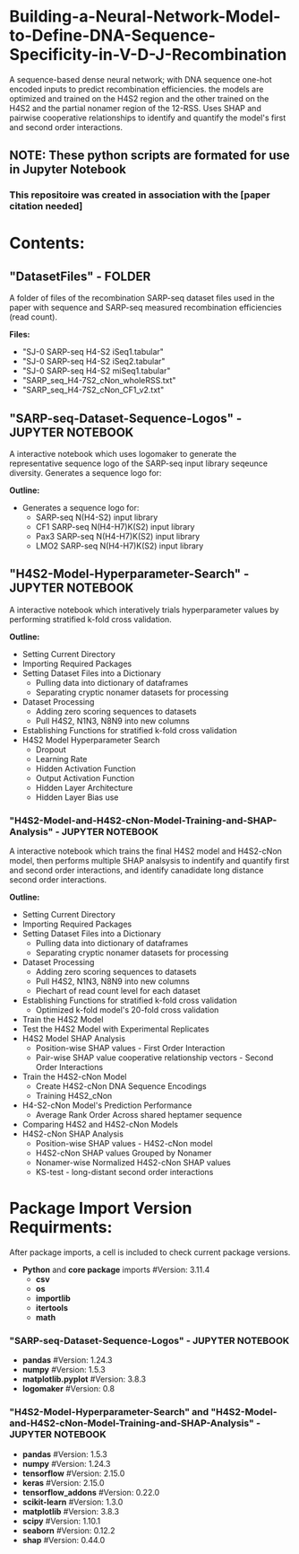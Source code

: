 # Building-a-Neural-Network-Model-to-Define-DNA-Sequence-Specificity-in-V-D-J-Recombination
A sequence-based dense neural network; with DNA sequence one-hot encoded inputs to predict recombination efficiencies. the models are optimized and trained on the H4S2 region and the other trained on the H4S2 and the partial nonamer region of the 12-RSS. Uses SHAP and pairwise cooperative relationships to identify and quantify the model's first and second order interactions.

## NOTE: These python scripts are formated for use in Jupyter Notebook
### This repositoire was created in association with the [paper citation needed]

# Contents:
## "DatasetFiles" - FOLDER
A folder of files of the recombination SARP-seq dataset files used in the paper with sequence and SARP-seq measured recombination efficiencies (read count).

**Files:**
- "SJ-0 SARP-seq H4-S2 iSeq1.tabular"
- "SJ-0 SARP-seq H4-S2 iSeq2.tabular"
- "SJ-0 SARP-seq H4-S2 miSeq1.tabular"
- "SARP_seq_H4-7S2_cNon_wholeRSS.txt"
- "SARP_seq_H4-7S2_cNon_CF1_v2.txt"

## "SARP-seq-Dataset-Sequence-Logos" - JUPYTER NOTEBOOK
A interactive notebook which uses logomaker to generate the representative sequence logo of the SARP-seq input library seqeunce diversity.
Generates a sequence logo for:

**Outline:**
- Generates a sequence logo for:
  - SARP-seq N(H4-S2) input library
  - CF1 SARP-seq N(H4-H7)K(S2) input library
  - Pax3 SARP-seq N(H4-H7)K(S2) input library
  - LMO2 SARP-seq N(H4-H7)K(S2) input library

## "H4S2-Model-Hyperparameter-Search" - JUPYTER NOTEBOOK
A interactive notebook which interatively trials hyperparameter values by performing stratified k-fold cross validation.

**Outline:**
- Setting Current Directory
- Importing Required Packages
- Setting Dataset Files into a Dictionary
  - Pulling data into dictionary of dataframes
  - Separating cryptic nonamer datasets for processing
- Dataset Processing
  - Adding zero scoring sequences to datasets
  - Pull H4S2, N1N3, N8N9 into new columns
- Establishing Functions for stratified k-fold cross validation
- H4S2 Model Hyperparameter Search
  - Dropout
  - Learning Rate
  - Hidden Activation Function
  - Output Activation Function
  - Hidden Layer Architecture
  - Hidden Layer Bias use


### "H4S2-Model-and-H4S2-cNon-Model-Training-and-SHAP-Analysis" - JUPYTER NOTEBOOK
A interactive notebook which trains the final H4S2 model and H4S2-cNon model, then performs multiple SHAP analsysis to indentify and quantify first and second order interactions, and identify canadidate long distance second order interactions. 

**Outline:**
- Setting Current Directory
- Importing Required Packages
- Setting Dataset Files into a Dictionary
  - Pulling data into dictionary of dataframes
  - Separating cryptic nonamer datasets for processing
- Dataset Processing
  - Adding zero scoring sequences to datasets
  - Pull H4S2, N1N3, N8N9 into new columns
  - Piechart of read count level for each dataset
- Establishing Functions for stratified k-fold cross validation
  - Optimized k-fold model's 20-fold cross validation
- Train the H4S2 Model
- Test the H4S2 Model with Experimental Replicates
- H4S2 Model SHAP Analysis
  - Position-wise SHAP values - First Order Interaction
  - Pair-wise SHAP value cooperative relationship vectors - Second Order Interactions
- Train the H4S2-cNon Model
  - Create H4S2-cNon DNA Sequence Encodings
  - Training H4S2_cNon
- H4-S2-cNon Model's Prediction Performance
  - Average Rank Order Across shared heptamer sequence
- Comparing H4S2 and H4S2-cNon Models 
- H4S2-cNon SHAP Analysis
  - Position-wise SHAP values - H4S2-cNon model
  - H4S2-cNon SHAP values Grouped by Nonamer
  - Nonamer-wise Normalized H4S2-cNon SHAP values
  - KS-test - long-distant second order interactions

# Package Import Version Requirments:
After package imports, a cell is included to check current package versions.

- **Python** and **core package** imports #Version: 3.11.4
    - **csv**
    - **os**
    - **importlib**
    - **itertools**
    - **math**
### "SARP-seq-Dataset-Sequence-Logos" - JUPYTER NOTEBOOK
- **pandas** #Version: 1.24.3
- **numpy** #Version: 1.5.3
- **matplotlib.pyplot** #Version: 3.8.3
- **logomaker** #Version: 0.8
### "H4S2-Model-Hyperparameter-Search" and "H4S2-Model-and-H4S2-cNon-Model-Training-and-SHAP-Analysis" - JUPYTER NOTEBOOK
- **pandas** #Version: 1.5.3
- **numpy** #Version: 1.24.3
- **tensorflow** #Version: 2.15.0
- **keras** #Version: 2.15.0
- **tensorflow_addons** #Version: 0.22.0
- **scikit-learn** #Version: 1.3.0
- **matplotlib** #Version: 3.8.3
- **scipy** #Version: 1.10.1
- **seaborn** #Version: 0.12.2
- **shap** #Version: 0.44.0
